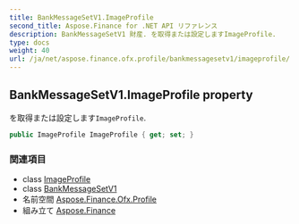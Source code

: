 ```yaml
---
title: BankMessageSetV1.ImageProfile
second_title: Aspose.Finance for .NET API リファレンス
description: BankMessageSetV1 財産. を取得または設定しますImageProfile.
type: docs
weight: 40
url: /ja/net/aspose.finance.ofx.profile/bankmessagesetv1/imageprofile/
---
```

## BankMessageSetV1.ImageProfile property

を取得または設定します`ImageProfile`.

```csharp
public ImageProfile ImageProfile { get; set; }
```

### 関連項目

* class [ImageProfile](../../imageprofile/)
* class [BankMessageSetV1](../)
* 名前空間 [Aspose.Finance.Ofx.Profile](../../bankmessagesetv1/)
* 組み立て [Aspose.Finance](../../../)


